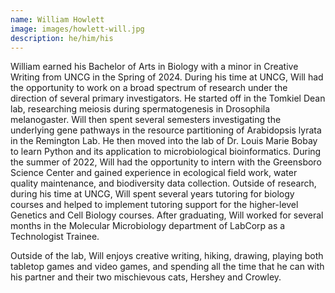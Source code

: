 ```yaml
---
name: William Howlett
image: images/howlett-will.jpg
description: he/him/his
---
```


William earned his Bachelor of Arts in Biology with a minor in Creative Writing from UNCG in the Spring of 2024. During his time at UNCG, Will had the opportunity to work on a broad spectrum of research under the direction of several primary investigators. He started off in the Tomkiel Dean lab, researching meiosis during spermatogenesis in Drosophila melanogaster. Will then spent several semesters investigating the underlying gene pathways in the resource partitioning of Arabidopsis lyrata in the Remington Lab. He then moved into the lab of Dr. Louis Marie Bobay to learn Python and its application to microbiological bioinformatics. During the summer of 2022, Will had the opportunity to intern with the Greensboro Science Center and gained experience in ecological field work, water quality maintenance, and biodiversity data collection. Outside of research, during his time at UNCG, Will spent several years tutoring for biology courses and helped to implement tutoring support for the higher-level Genetics and Cell Biology courses. After graduating, Will worked for several months in the Molecular Microbiology department of LabCorp as a Technologist Trainee.

Outside of the lab, Will enjoys creative writing, hiking, drawing, playing both tabletop games and video games, and spending all the time that he can with his partner and their two mischievous cats, Hershey and Crowley. 
